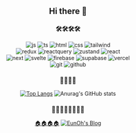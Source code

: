 <div align= "center">

## Hi there 👋

### 🛠️🛠️🛠️🛠️
![js](https://img.shields.io/badge/JavaScript-F7DF1E?style=for-the-badge&logo=JavaScript&logoColor=white)
![ts](https://img.shields.io/badge/TypeScript-007ACC?style=for-the-badge&logo=typescript&logoColor=white)
![html](https://img.shields.io/badge/HTML5-E34F26?style=for-the-badge&logo=html5&logoColor=white)
![css](https://img.shields.io/badge/CSS3-1572B6?style=for-the-badge&logo=css3&logoColor=white)
![tailwind](https://img.shields.io/badge/Tailwind_CSS-38B2AC?style=for-the-badge&logo=tailwind-css&logoColor=white)
<br/>
![redux](https://img.shields.io/badge/Redux-764ABC?style=for-the-badge&logo=Redux&logoColor=white)
![reactquery](https://img.shields.io/badge/-React%20Query-FF4154?style=for-the-badge&logo=react%20query&logoColor=white)
![zustand](https://img.shields.io/badge/Zustand-ecb63e?style=for-the-badge&logo=zustand)
![react](https://img.shields.io/badge/React-20232A?style=for-the-badge&logo=react&logoColor=61DAFB)
<br/>
![next](https://img.shields.io/badge/Next.js-000?logo=nextdotjs&logoColor=fff&style=for-the-badge)
![svelte](https://img.shields.io/badge/Svelte-4A4A55?style=for-the-badge&logo=svelte&logoColor=FF3E00)
![firebase](https://img.shields.io/badge/Firebase-039BE5?style=for-the-badge&logo=Firebase&logoColor=white)
![supabase](https://img.shields.io/badge/Supabase-181818?style=for-the-badge&logo=supabase&logoColor=white)
![vercel](https://img.shields.io/badge/Vercel-000000?style=for-the-badge&logo=vercel&logoColor=white)
<br/>
![git](https://img.shields.io/badge/GIT-E44C30?style=for-the-badge&logo=git&logoColor=white)
![github](https://img.shields.io/badge/GitHub-100000?style=for-the-badge&logo=github&logoColor=white)

### 🏅🏅🏅🏅
[![Top Langs](https://github-readme-stats.vercel.app/api/top-langs/?username=eunohhh)](https://github.com/anuraghazra/github-readme-stats)
![Anurag's GitHub stats](https://github-readme-stats.vercel.app/api?username=eunohhh&hide=contribs,prs&show_icons=true&theme=테마)

### 🧑‍💻🧑‍💻🧑‍💻🧑‍💻
<a href="https://eunoh.top">🏠🏠🏠🏠</a>
[![EunOh's Blog](https://img.shields.io/badge/Tistory-000000?style=flat-square&logo=Tistory&logoColor=white)](https://ifelseif.tistory.com/)

</div>
<!--
**eunohhh/eunohhh** is a ✨ _special_ ✨ repository because its `README.md` (this file) appears on your GitHub profile.

Here are some ideas to get you started:

- 🔭 I’m currently working on ...
- 🌱 I’m currently learning ...
- 👯 I’m looking to collaborate on ...
- 🤔 I’m looking for help with ...
- 💬 Ask me about ...
- 📫 How to reach me: ...
- 😄 Pronouns: ...
- ⚡ Fun fact: ...
-->

